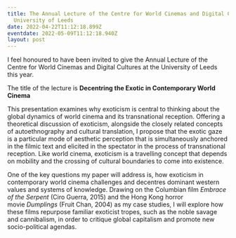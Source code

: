 ```yaml
---
title: The Annual Lecture of the Centre for World Cinemas and Digital Cultures,
  University of Leeds
date: 2022-04-22T11:12:18.899Z
eventdate: 2022-05-09T11:12:18.940Z
layout: post
---
```

I feel honoured to have been invited to give the Annual Lecture of the Centre for World Cinemas and Digital Cultures at the University of Leeds this year. 

The title of the lecture is **Decentring the Exotic in Contemporary World Cinema**

This presentation examines why exoticism is central to thinking about the global dynamics of world cinema and its transnational reception. Offering a theoretical discussion of exoticism, alongside the closely related concepts of autoethnography and cultural translation, I propose that the exotic gaze is a particular mode of aesthetic perception that is simultaneously anchored in the filmic text and elicited in the spectator in the process of transnational reception. Like world cinema, exoticism is a travelling concept that depends on mobility and the crossing of cultural boundaries to come into existence. 

One of the key questions my paper will address is, how exoticism in contemporary world cinema challenges and decentres dominant western values and systems of knowledge. Drawing on the Columbian film *Embrace of the Serpent* (Ciro Guerra, 2015) and the Hong Kong horror movie *Dumplings* (Fruit Chan, 2004) as my case studies, I will explore how these films repurpose familiar exoticist tropes, such as the noble savage and cannibalism, in order to critique global capitalism and promote new socio-political agendas.